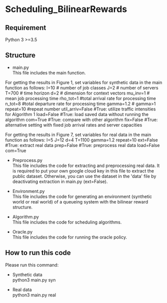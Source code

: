 # Scheduling_BilinearRewards


## Requirement
 Python 3 >=3.5

## Structure
  * main.py\
  This file includes the main function. 
  
  For getting the results in Figure 1, set variables for synthetic data in the main function as follows:
  I=10 # number of job classes
  J=2  # number of servers
  T=700 # time horizon
  d=2 # dimension for context vectors
  mu_inv=1 # mean job processing time
  rho_tot=1  #total arrival rate for processing time
  n_tot=8  #total departure rate for processing time
  gamma=1.2 # gamma>1
  repeat=10  #repeat number
  util_arriv=False #True: utilize traffic intensities for Algorithm 1
  load=False #True: load saved data without running the algorithm
  com=True #True: compare with other algorithm
  fix=False #True: alternative setting with fixed job arrival rates and server capacities 
  
  For getting the results in Figure 7, set variables for real data in the main function as follows:
  I=5
  J=12
  d=4
  T=1100
  gamma=1.2
  repeat=10
  ext=False #True: extract real data
  prep=False #True: preprocess real data
  load=False
  com=True

  * Preprocess.py\
  This file includes the code for extracting and preprocessing real data. It is required to put your own google cloud key in this file to extract the public dataset. Otherwise, you can use the dataset in the 'data' file by deactivating extraction in main.py (ext=False).

  * Environment.py\
  This file includes the code for generating an environment (synthetic world or real world) of a queueing system with the bilinear reward structure. 
  
  * Algorithm.py\
  This file includes the code for scheduling algorithms.

  * Oracle.py\
  This file includes the code for running the oracle policy.

## How to run this code
Please run this command:

 * Synthetic data\
 python3 main.py syn

 * Real data\
 python3 main.py real
